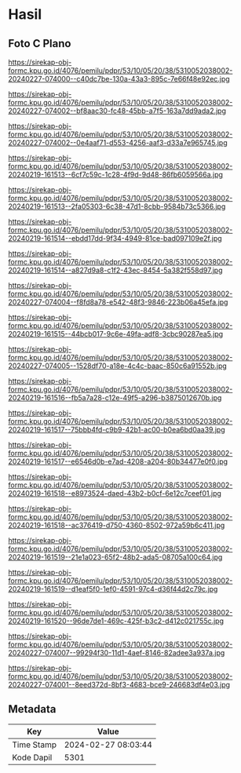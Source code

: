 # Hasil

## Foto C Plano

https://sirekap-obj-formc.kpu.go.id/4076/pemilu/pdpr/53/10/05/20/38/5310052038002-20240227-074000--c40dc7be-130a-43a3-895c-7e66f48e92ec.jpg

https://sirekap-obj-formc.kpu.go.id/4076/pemilu/pdpr/53/10/05/20/38/5310052038002-20240227-074002--bf8aac30-fc48-45bb-a7f5-163a7dd9ada2.jpg

https://sirekap-obj-formc.kpu.go.id/4076/pemilu/pdpr/53/10/05/20/38/5310052038002-20240227-074002--0e4aaf71-d553-4256-aaf3-d33a7e965745.jpg

https://sirekap-obj-formc.kpu.go.id/4076/pemilu/pdpr/53/10/05/20/38/5310052038002-20240219-161513--6cf7c59c-1c28-4f9d-9d48-86fb6059566a.jpg

https://sirekap-obj-formc.kpu.go.id/4076/pemilu/pdpr/53/10/05/20/38/5310052038002-20240219-161513--2fa05303-6c38-47d1-8cbb-9584b73c5366.jpg

https://sirekap-obj-formc.kpu.go.id/4076/pemilu/pdpr/53/10/05/20/38/5310052038002-20240219-161514--ebdd17dd-9f34-4949-81ce-bad097109e2f.jpg

https://sirekap-obj-formc.kpu.go.id/4076/pemilu/pdpr/53/10/05/20/38/5310052038002-20240219-161514--a827d9a8-c1f2-43ec-8454-5a382f558d97.jpg

https://sirekap-obj-formc.kpu.go.id/4076/pemilu/pdpr/53/10/05/20/38/5310052038002-20240227-074004--f8fd8a78-e542-48f3-9846-223b06a45efa.jpg

https://sirekap-obj-formc.kpu.go.id/4076/pemilu/pdpr/53/10/05/20/38/5310052038002-20240219-161515--44bcb017-9c6e-49fa-adf8-3cbc90287ea5.jpg

https://sirekap-obj-formc.kpu.go.id/4076/pemilu/pdpr/53/10/05/20/38/5310052038002-20240227-074005--1528df70-a18e-4c4c-baac-850c6a91552b.jpg

https://sirekap-obj-formc.kpu.go.id/4076/pemilu/pdpr/53/10/05/20/38/5310052038002-20240219-161516--fb5a7a28-c12e-49f5-a296-b3875012670b.jpg

https://sirekap-obj-formc.kpu.go.id/4076/pemilu/pdpr/53/10/05/20/38/5310052038002-20240219-161517--75bbb4fd-c9b9-42b1-ac00-b0ea6bd0aa39.jpg

https://sirekap-obj-formc.kpu.go.id/4076/pemilu/pdpr/53/10/05/20/38/5310052038002-20240219-161517--e6546d0b-e7ad-4208-a204-80b34477e0f0.jpg

https://sirekap-obj-formc.kpu.go.id/4076/pemilu/pdpr/53/10/05/20/38/5310052038002-20240219-161518--e8973524-daed-43b2-b0cf-6e12c7ceef01.jpg

https://sirekap-obj-formc.kpu.go.id/4076/pemilu/pdpr/53/10/05/20/38/5310052038002-20240219-161518--ac376419-d750-4360-8502-972a59b6c411.jpg

https://sirekap-obj-formc.kpu.go.id/4076/pemilu/pdpr/53/10/05/20/38/5310052038002-20240219-161519--21e1a023-65f2-48b2-ada5-08705a100c64.jpg

https://sirekap-obj-formc.kpu.go.id/4076/pemilu/pdpr/53/10/05/20/38/5310052038002-20240219-161519--d1eaf5f0-1ef0-4591-97c4-d36f44d2c79c.jpg

https://sirekap-obj-formc.kpu.go.id/4076/pemilu/pdpr/53/10/05/20/38/5310052038002-20240219-161520--96de7de1-469c-425f-b3c2-d412c021755c.jpg

https://sirekap-obj-formc.kpu.go.id/4076/pemilu/pdpr/53/10/05/20/38/5310052038002-20240227-074007--99294f30-11d1-4aef-8146-82adee3a937a.jpg

https://sirekap-obj-formc.kpu.go.id/4076/pemilu/pdpr/53/10/05/20/38/5310052038002-20240227-074001--8eed372d-8bf3-4683-bce9-246683df4e03.jpg


## Metadata

| Key        | Value               |
| ---------- | ------------------- |
| Time Stamp | 2024-02-27 08:03:44 |
| Kode Dapil | 5301                |



